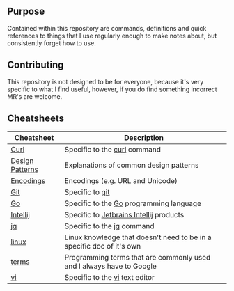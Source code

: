 ## Purpose

Contained within this repository are commands, definitions and quick references to things that I use regularly enough to make notes about, but consistently forget how to use. 

## Contributing

This repository is not designed to be for everyone, because it's very specific to what I find useful, however, if you do find something incorrect MR's are welcome.

## Cheatsheets

| Cheatsheet | Description
|-|-|
| [Curl](./curl.md) | Specific to the [curl](https://curl.haxx.se/) command |
| [Design Patterns](./designPatterns.md) | Explanations of common design patterns |
| [Encodings](./encodings.md) | Encodings (e.g. URL and Unicode) |
| [Git](./git.md) | Specific to [git](https://git-scm.com/) |
| [Go](./go.md) | Specific to the [Go](https://golang.org/) programming language | 
| [Intellij](./intellij.md) | Specific to [Jetbrains Intellij](https://www.jetbrains.com/idea/) products | 
| [jq](./jq.md) | Specific to the [jq](https://stedolan.github.io/jq/) command |
| [linux](./linux.md) | Linux knowledge that doesn't need to be in a specific doc of it's own |
| [terms](./terms.md) | Programming terms that are commonly used and I always have to Google |
| [vi](./vi.md) | Specific to the [vi](https://en.wikipedia.org/wiki/Vi) text editor |
